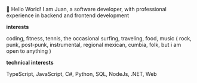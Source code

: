 👋 Hello World!
I am Juan, a software developer, with professional experience in backend and frontend development

**interests**

coding, fitness, tennis, the occasional surfing, traveling, food, music ( rock, punk, post-punk, instrumental, regional mexican, cumbia, folk, but i am open to anything )

**technical interests**

TypeScript, JavaScript, C#, Python, SQL, NodeJs, .NET, Web
